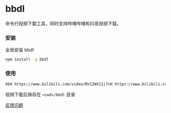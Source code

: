 # bbdl

命令行视频下载工具，同时支持哔哩哔哩和抖音视频下载。

### 安装

全局安装 bbdl

```sh
npm install -g bbdl
```

### 使用

```sh
bbd https://www.bilibili.com/video/BV12W411j7cH https://www.bilibili.com/video/BV1FW411q7Js https://v.douyin.com/6LsgKwJ/ https://v.douyin.com/68bshhx
```

视频下载后保存在 `<cwd>/bbdl` 目录

[反馈问题](https://github.com/JayFate/bbdl/issues)
